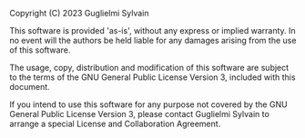 Copyright (C) 2023 Guglielmi Sylvain

This software is provided 'as-is', without any express or implied warranty.
In no event will the authors be held liable for any damages arising from the use of this software.

The usage, copy, distribution and modification of this software are subject to the terms of the GNU General Public License Version 3, included with this document.

If you intend to use this software for any purpose not covered by the GNU General Public License Version 3, please contact Guglielmi Sylvain to arrange a special License and Collaboration Agreement.
